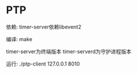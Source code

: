 # PTP

依赖:
timer-server依赖libevent2

编译:
make

timer-server为终端版本
timer-serverd为守护进程版本

运行:
./ptp-client 127.0.0.1 8010